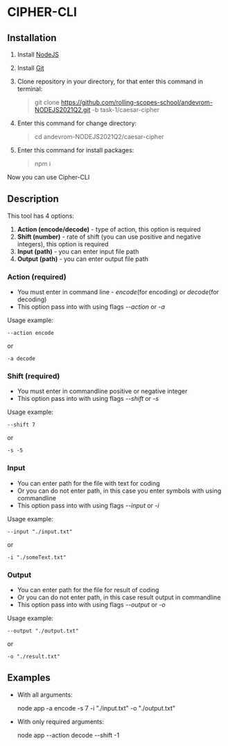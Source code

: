 # CIPHER-CLI
## Installation
1. Install [NodeJS](https://nodejs.org/en/)
2. Install [Git](https://git-scm.com/)
3. Clone repository in your directory, for that enter this command in terminal:
   
    >git clone https://github.com/rolling-scopes-school/andevrom-NODEJS2021Q2.git -b task-1/caesar-cipher
   > 
4. Enter this command for change directory:
    
    >cd andevrom-NODEJS2021Q2/caesar-cipher
   > 
5. Enter this command for install packages:

    >npm i
   > 
Now you can use Cipher-CLI

## Description
This tool has 4 options:
1.   <b>Action (encode/decode)</b> - type of action, this option is required
2.   <b>Shift (number)</b> - rate of shift (you can use positive and negative integers), this option is required
3.   <b>Input (path)</b> - you can enter input file path
4.   <b>Output (path)</b> - you can enter output file path

### Action (required)
*   You must enter in command line - <i>encode</i>(for encoding) or <i>decode</i>(for decoding)
*   This option pass into with using flags <i>--action</i> or <i>-a</i> 

Usage example:

    --action encode

or

    -a decode

### Shift (required)
*   You must enter in commandline positive or negative integer
*   This option pass into with using flags <i>--shift</i> or <i>-s</i>

Usage example:

    --shift 7

or

    -s -5
   
### Input
*   You can enter path for the file with text for coding
*   Or you can do not enter path, in this case you enter symbols with using commandline
*   This option pass into with using flags <i>--input</i> or <i>-i</i>

Usage example:

    --input "./input.txt"

or

    -i "./someText.txt"

### Output
*   You can enter path for the file for result of coding
*   Or you can do not enter path, in this case result output in commandline
*   This option pass into with using flags <i>--output</i> or <i>-o</i>

Usage example:

    --output "./output.txt"

or

    -o "./result.txt"

## Examples
*   With all arguments:


    node app -a encode -s 7 -i "./input.txt" -o "./output.txt"

*   With only required arguments:


    node app --action decode --shift -1
